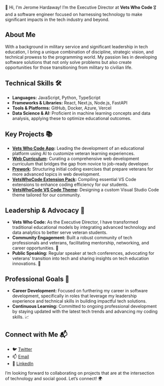 👋 Hi, I'm Jerome Hardaway! I’m the Executive Director at **Vets Who Code** 🎖️ and a software engineer focused on harnessing technology to make significant impacts in the tech industry and beyond.

## About Me
With a background in military service and significant leadership in tech education, I bring a unique combination of discipline, strategic vision, and technical prowess to the programming world. My passion lies in developing software solutions that not only solve problems but also create opportunities for those transitioning from military to civilian life.

## Technical Skills 🛠️
- **Languages:** JavaScript, Python, TypeScript
- **Frameworks & Libraries:** React, Next.js, Node.js, FastAPI
- **Tools & Platforms:** GitHub, Docker, Azure, Vercel
- **Data Science & AI:** Proficient in machine learning concepts and data analysis, applying these to optimize educational outcomes.

## Key Projects 📚
- **[Vets Who Code App](https://github.com/Vets-Who-Code/vets-who-code-app):** Leading the development of an educational platform using AI to customize veteran learning experiences.
- **[Web Curriculum](https://github.com/Vets-Who-Code/web-curriculum):** Curating a comprehensive web development curriculum that bridges the gap from novice to job-ready developer.
- **[Prework](https://github.com/Vets-Who-Code/Prework):** Structuring initial coding exercises that prepare veterans for more advanced topics in web development.
- **[VetsWhoCode Extension Pack](https://github.com/Vets-Who-Code/vetswhocode-extension-pack):** Compiling essential VS Code extensions to enhance coding efficiency for our students.
- **[VetsWhoCode VS Code Theme](https://github.com/Vets-Who-Code/vetswhocode-vs-code-theme):** Designing a custom Visual Studio Code theme tailored for our community.

## Leadership & Advocacy 🌟
- **Vets Who Code:** As the Executive Director, I have transformed traditional educational models by integrating advanced technology and data analytics to better serve veteran students.
- **Community Engagement:** Built a robust community of tech professionals and veterans, facilitating mentorship, networking, and career opportunities. 🤝
- **Public Speaking:** Regular speaker at tech conferences, advocating for veterans’ transition into tech and sharing insights on tech education innovations. 🎤

## Professional Goals 🚀
- **Career Development:** Focused on furthering my career in software development, specifically in roles that leverage my leadership experience and technical skills in building impactful tech solutions.
- **Continuous Learning:** Committed to ongoing professional development by staying updated with the latest tech trends and advancing my coding skills. 📈

## Connect with Me 📬
- 🐦 [Twitter](https://twitter.com/JeromeHardaway)
- 📫 [Email](mailto:jerome@vetswhocode.io)
- 🔗 [LinkedIn](https://linkedin.com/in/jeromehardaway)

I’m looking forward to collaborating on projects that are at the intersection of technology and social good. Let’s connect! 🌍
